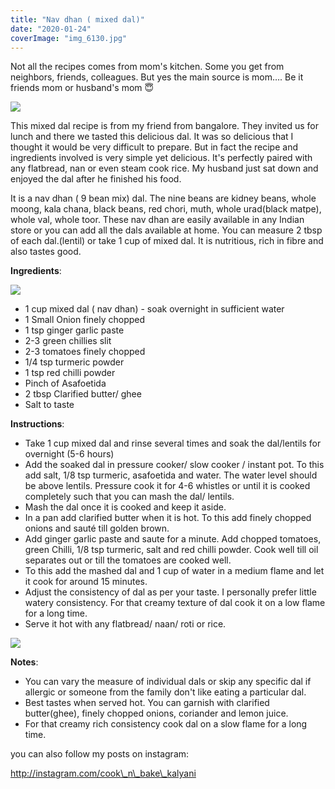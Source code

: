 ```yaml
---
title: "Nav dhan ( mixed dal)"
date: "2020-01-24"
coverImage: "img_6130.jpg"
---
```


Not all the recipes comes from mom's kitchen. Some you get from neighbors, friends, colleagues. But yes the main source is mom…. Be it friends mom or husband's mom 😇

![](https://cooknbakekalyani.files.wordpress.com/2020/01/img_6006.jpg?w=1024)

This mixed dal recipe is from my friend from bangalore. They invited us for lunch and there we tasted this delicious dal. It was so delicious that I thought it would be very difficult to prepare. But in fact the recipe and ingredients involved is very simple yet delicious. It's perfectly paired with any flatbread, nan or even steam cook rice. My husband just sat down and enjoyed the dal after he finished his food.

It is a nav dhan ( 9 bean mix) dal. The nine beans are kidney beans, whole moong, kala chana, black beans, red chori, muth, whole urad(black matpe), whole val, whole toor. These nav dhan are easily available in any Indian store or you can add all the dals available at home. You can measure 2 tbsp of each dal.(lentil) or take 1 cup of mixed dal. It is nutritious, rich in fibre and also tastes good.

**Ingredients**:

![](https://cooknbakekalyani.files.wordpress.com/2020/01/img_6132.jpg?w=1024)

- 1 cup mixed dal ( nav dhan) - soak overnight in sufficient water
- 1 Small Onion finely chopped
- 1 tsp ginger garlic paste
- 2-3 green chillies slit
- 2-3 tomatoes finely chopped
- 1/4 tsp turmeric powder
- 1 tsp red chilli powder
- Pinch of Asafoetida
- 2 tbsp Clarified butter/ ghee
- Salt to taste

**Instructions**:

- Take 1 cup mixed dal and rinse several times and soak the dal/lentils for overnight (5-6 hours)
- Add the soaked dal in pressure cooker/ slow cooker / instant pot. To this add salt, 1/8 tsp turmeric, asafoetida and water. The water level should be above lentils. Pressure cook it for 4-6 whistles or until it is cooked completely such that you can mash the dal/ lentils.
- Mash the dal once it is cooked and keep it aside.
- In a pan add clarified butter when it is hot. To this add finely chopped onions and sauté till golden brown.
- Add ginger garlic paste and saute for a minute. Add chopped tomatoes, green Chilli, 1/8 tsp turmeric, salt and red chilli powder. Cook well till oil separates out or till the tomatoes are cooked well.
- To this add the mashed dal and 1 cup of water in a medium flame and let it cook for around 15 minutes.
- Adjust the consistency of dal as per your taste. I personally prefer little watery consistency. For that creamy texture of dal cook it on a low flame for a long time.
- Serve it hot with any flatbread/ naan/ roti or rice.

![](https://cooknbakekalyani.files.wordpress.com/2020/01/img_6130.jpg?w=768)

**Notes**:

- You can vary the measure of individual dals or skip any specific dal if allergic or someone from the family don't like eating a particular dal.
- Best tastes when served hot. You can garnish with clarified butter(ghee), finely chopped onions, coriander and lemon juice.
- For that creamy rich consistency cook dal on a slow flame for a long time.

you can also follow my posts on instagram:

http://instagram.com/cook\_n\_bake\_kalyani
